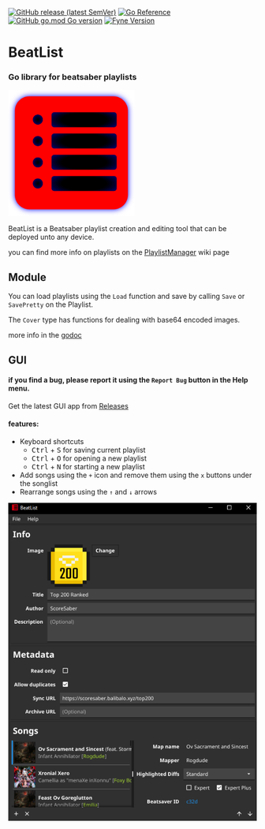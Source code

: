 [![GitHub release (latest SemVer)](https://img.shields.io/github/v/release/zivoy/BeatList?style=flat-square)](https://github.com/zivoy/BeatList/releases/latest)
[![Go Reference](https://pkg.go.dev/badge/github.com/zivoy/BeatList/pkg/playlist.svg)](https://pkg.go.dev/github.com/zivoy/BeatList/pkg/playlist)
[![GitHub go.mod Go version](https://img.shields.io/github/go-mod/go-version/zivoy/BeatList?style=flat-square)](https://golang.org/dl/)
[![Fyne Version](https://img.shields.io/badge/Fyne-v2.0.4-blue?style=flat-square)](https://github.com/fyne-io/fyne/tree/v2.0.4)

# BeatList
### Go library for beatsaber playlists
<img alt="image" height="256" src="./cmd/gui/Icon.png" width="256"/>

BeatList is a Beatsaber playlist creation and editing tool that can be deployed unto any device.

you can find more info on playlists on the [PlaylistManager](https://github.com/rithik-b/PlaylistManager/wiki) wiki page

## Module
You can load playlists using the `Load` function and save by calling `Save` or `SavePretty` on the Playlist.

The `Cover` type has functions for dealing with base64 encoded images.

more info in the [godoc](https://pkg.go.dev/github.com/zivoy/BeatList/pkg/playlist)

## GUI
#### if you find a bug, please report it using the `Report Bug` button in the Help menu.
Get the latest GUI app from [Releases](/releases/latest)


#### features:
- Keyboard shortcuts
  - <kbd>Ctrl</kbd> + <kbd>S</kbd> for saving current playlist
  - <kbd>Ctrl</kbd> + <kbd>O</kbd> for opening a new playlist
  - <kbd>Ctrl</kbd> + <kbd>N</kbd> for starting a new playlist
- Add songs using the `+` icon and remove them using the `x` buttons under the songlist
- Rearrange songs using the `↑` and `↓` arrows

[comment]: <> (##Examples)

![Example with list](./assets/top200rankedExample.png)
